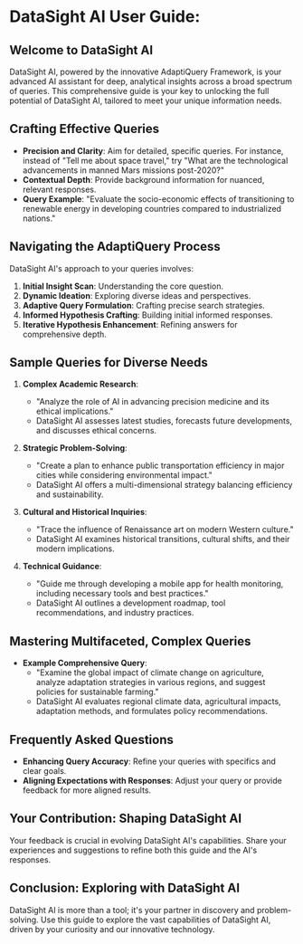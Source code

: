 # DataSight AI User Guide:

## Welcome to DataSight AI

DataSight AI, powered by the innovative AdaptiQuery Framework, is your advanced AI assistant for deep, analytical insights across a broad spectrum of queries. This comprehensive guide is your key to unlocking the full potential of DataSight AI, tailored to meet your unique information needs.

## Crafting Effective Queries

- **Precision and Clarity**: Aim for detailed, specific queries. For instance, instead of "Tell me about space travel," try "What are the technological advancements in manned Mars missions post-2020?"
- **Contextual Depth**: Provide background information for nuanced, relevant responses.
- **Query Example**: "Evaluate the socio-economic effects of transitioning to renewable energy in developing countries compared to industrialized nations."

## Navigating the AdaptiQuery Process

DataSight AI's approach to your queries involves:

1. **Initial Insight Scan**: Understanding the core question.
2. **Dynamic Ideation**: Exploring diverse ideas and perspectives.
3. **Adaptive Query Formulation**: Crafting precise search strategies.
4. **Informed Hypothesis Crafting**: Building initial informed responses.
5. **Iterative Hypothesis Enhancement**: Refining answers for comprehensive depth.

## Sample Queries for Diverse Needs

1. **Complex Academic Research**:
   - "Analyze the role of AI in advancing precision medicine and its ethical implications."
   - DataSight AI assesses latest studies, forecasts future developments, and discusses ethical concerns.

2. **Strategic Problem-Solving**:
   - "Create a plan to enhance public transportation efficiency in major cities while considering environmental impact."
   - DataSight AI offers a multi-dimensional strategy balancing efficiency and sustainability.

3. **Cultural and Historical Inquiries**:
   - "Trace the influence of Renaissance art on modern Western culture."
   - DataSight AI examines historical transitions, cultural shifts, and their modern implications.

4. **Technical Guidance**:
   - "Guide me through developing a mobile app for health monitoring, including necessary tools and best practices."
   - DataSight AI outlines a development roadmap, tool recommendations, and industry practices.

## Mastering Multifaceted, Complex Queries

- **Example Comprehensive Query**:
  - "Examine the global impact of climate change on agriculture, analyze adaptation strategies in various regions, and suggest policies for sustainable farming."
  - DataSight AI evaluates regional climate data, agricultural impacts, adaptation methods, and formulates policy recommendations.

## Frequently Asked Questions

- **Enhancing Query Accuracy**: Refine your queries with specifics and clear goals.
- **Aligning Expectations with Responses**: Adjust your query or provide feedback for more aligned results.

## Your Contribution: Shaping DataSight AI

Your feedback is crucial in evolving DataSight AI's capabilities. Share your experiences and suggestions to refine both this guide and the AI's responses.

## Conclusion: Exploring with DataSight AI

DataSight AI is more than a tool; it's your partner in discovery and problem-solving. Use this guide to explore the vast capabilities of DataSight AI, driven by your curiosity and our innovative technology.

